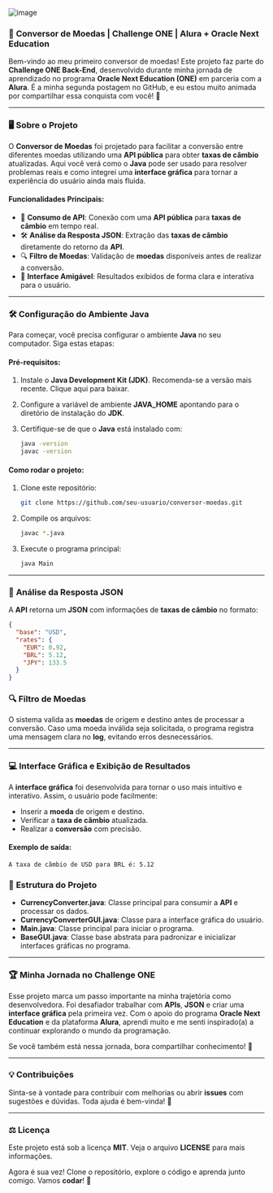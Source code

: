 ![image](https://github.com/user-attachments/assets/efb4bbae-9865-4a48-99d4-15a6b213797e)


### 🚀 **Conversor de Moedas** | **Challenge ONE** | **Alura + Oracle Next Education**

Bem-vindo ao meu primeiro conversor de moedas! Este projeto faz parte do **Challenge ONE Back-End**, desenvolvido durante minha jornada de aprendizado no programa **Oracle Next Education (ONE)** em parceria com a **Alura**. É a minha segunda postagem no GitHub, e eu estou muito animada por compartilhar essa conquista com você! 🌟

---

### 🖥️ **Sobre o Projeto**
O **Conversor de Moedas** foi projetado para facilitar a conversão entre diferentes moedas utilizando uma **API pública** para obter **taxas de câmbio** atualizadas. Aqui você verá como o **Java** pode ser usado para resolver problemas reais e como integrei uma **interface gráfica** para tornar a experiência do usuário ainda mais fluida.

#### **Funcionalidades Principais:**
- 🔗 **Consumo de API**: Conexão com uma **API pública** para **taxas de câmbio** em tempo real.
- 🛠️ **Análise da Resposta JSON**: Extração das **taxas de câmbio** diretamente do retorno da **API**.
- 🔍 **Filtro de Moedas**: Validação de **moedas** disponíveis antes de realizar a conversão.
- 💬 **Interface Amigável**: Resultados exibidos de forma clara e interativa para o usuário.

---

### 🛠️ **Configuração do Ambiente Java**

Para começar, você precisa configurar o ambiente **Java** no seu computador. Siga estas etapas:

#### **Pré-requisitos:**

1. Instale o **Java Development Kit (JDK)**. Recomenda-se a versão mais recente. Clique aqui para baixar.
2. Configure a variável de ambiente **JAVA_HOME** apontando para o diretório de instalação do **JDK**.
3. Certifique-se de que o **Java** está instalado com:

    ```bash
    java -version
    javac -version
    ```

#### **Como rodar o projeto:**

1. Clone este repositório:

    ```bash
    git clone https://github.com/seu-usuario/conversor-moedas.git
    ```

2. Compile os arquivos:

    ```bash
    javac *.java
    ```

3. Execute o programa principal:

    ```bash
    java Main
    ```

---

### 🧩 **Análise da Resposta JSON**

A **API** retorna um **JSON** com informações de **taxas de câmbio** no formato:

```json
{
  "base": "USD",
  "rates": {
    "EUR": 0.92,
    "BRL": 5.12,
    "JPY": 133.5
  }
}

```


### 🔍 **Filtro de Moedas**

O sistema valida as **moedas** de origem e destino antes de processar a conversão. Caso uma moeda inválida seja solicitada, o programa registra uma mensagem clara no **log**, evitando erros desnecessários.

---


### 💻 **Interface Gráfica e Exibição de Resultados**

A **interface gráfica** foi desenvolvida para tornar o uso mais intuitivo e interativo. Assim, o usuário pode facilmente:

- Inserir a **moeda** de origem e destino.
- Verificar a **taxa de câmbio** atualizada.
- Realizar a **conversão** com precisão.

#### Exemplo de saída:

```plaintext
A taxa de câmbio de USD para BRL é: 5.12
```


### 📁 **Estrutura do Projeto**

- **CurrencyConverter.java**: Classe principal para consumir a **API** e processar os dados.
- **CurrencyConverterGUI.java**: Classe para a interface gráfica do usuário.
- **Main.java**: Classe principal para iniciar o programa.
- **BaseGUI.java**: Classe base abstrata para padronizar e inicializar interfaces gráficas no programa.

---

### 🏆 **Minha Jornada no Challenge ONE**

Esse projeto marca um passo importante na minha trajetória como desenvolvedora. Foi desafiador trabalhar com **APIs**, **JSON** e criar uma **interface gráfica** pela primeira vez. Com o apoio do programa **Oracle Next Education** e da plataforma **Alura**, aprendi muito e me senti inspirado(a) a continuar explorando o mundo da programação.

Se você também está nessa jornada, bora compartilhar conhecimento! 🚀

---

### 💡 **Contribuições**

Sinta-se à vontade para contribuir com melhorias ou abrir **issues** com sugestões e dúvidas. Toda ajuda é bem-vinda! 💬

---

### ⚖️ **Licença**
Este projeto está sob a licença **MIT**. Veja o arquivo **LICENSE** para mais informações.

Agora é sua vez! Clone o repositório, explore o código e aprenda junto comigo. Vamos **codar**! 🎉
